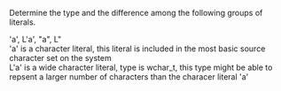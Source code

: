 Determine the type and the difference among the following groups of literals. 

'a', L'a', "a", L"  
'a' is a character literal, this literal is included in the most basic source character set on the system  
L'a' is a wide character literal, type is wchar_t, this type might be able to repsent a larger number of characters than the characer literal 'a'
